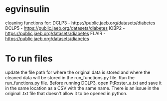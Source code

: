 # egvinsulin
cleaning functions for:
DCLP3 - https://public.jaeb.org/datasets/diabetes
DCLP5 - https://public.jaeb.org/datasets/diabetes
IOBP2 - https://public.jaeb.org/datasets/diabetes
FLAIR - https://public.jaeb.org/datasets/diabetes

# To run files
update the file path for where the original data is stored and where the cleaned data will be stored in the run_functions.py file.
Run the run_functions.py file.
Before running DCLP3, open PtRoster_a.txt and save it in the same location as a CSV with the same name. There is an issue in the original .txt file that doesn't allow it to be opened in python.